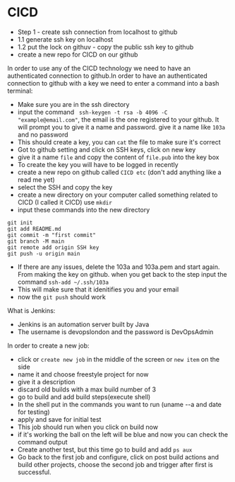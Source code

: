 # CICD 
- Step 1 - create ssh connection from localhost to github
- 1.1 generate ssh key on localhost
- 1.2 put the lock on githuv - copy the public ssh key to github
- create a new repo for CICD on our github



In order to use any of the CICD technology we need to have an authenticated connection to github.In order to have an authenticated connection to github with a key we need to enter a command into a bash terminal:
- Make sure you are in the ssh directory
- input the command ` ssh-keygen -t rsa -b 4096 -C "example@email.com"`, the email is the one registered to your github. It will prompt you to give it a name and password. give it a name like `103a` and no password
- This should create a key, you can `cat` the file to make sure it's correct
- Got to github setting and click on SSH keys, click on new key
- give it a name `file` and copy the content of `file.pub` into the key box
- To create the key you will have to be logged in recently
- create a new repo on github called `CICD etc` (don't add anything like a read me yet)
- select the SSH and copy the key
- create a new directory on your computer called something related to CICD (I called it CICD) use `mkdir`
- input these commands into the new directory
```
git init
git add README.md
git commit -m "first commit"
git branch -M main
git remote add origin SSH key
git push -u origin main
```
- If there are any issues, delete the 103a and 103a.pem and start again. From making the key on github. when you get back to the step input the command `ssh-add ~/.ssh/103a`
- This will make sure that it idenitifies you and your email
- now the `git push` should work

What is Jenkins:
- Jenkins is an automation server built by Java
- The username is devopslondon and the password is DevOpsAdmin

In order to create a new job:
- click or `create new job` in the middle of the screen or `new item` on the side
- name it and choose freestyle project for now
- give it a description
- discard old builds with a max build number of 3
- go to build and add build steps(execute shell)
- In the shell put in the commands you want to run (uname --a and date for testing)
- apply and save for initial test
- This job should run when you click on build now 
- if it's working the ball on the left will be blue and now you can check the command output
- Create another test, but this time go to build and add `ps aux`
- Go back to the first job and configure, click on post build actions and build other projects, choose the second job and trigger after first is successful.